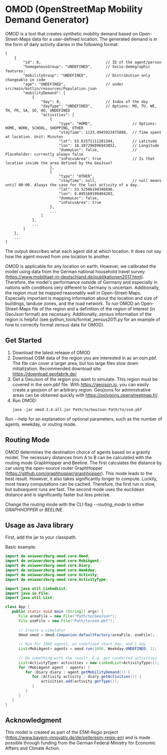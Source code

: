 # OMOD (OpenStreetMap Mobility Demand Generator)

OMOD is a tool that creates synthetic mobility demand based on Open-Street-Maps data
for a user-defined location.
The generated demand is in the form of daily activity diaries
in the following format:

```
[
    {
        "id": 0,                             // ID of the agent/person
        "homogenousGroup": "UNDEFINED",      // Socio-demographic features:
        "mobilityGroup": "UNDEFINED",        // Distribution only changeable in code
        "age": "UNDEFINED",                  // under src/main/kotlin/resources/Population.json
        "mobilityDemand": [
            {
                "day": 0,                    // Index of the day
                "dayType": "UNDEFINED",      // Options: MO, TU, WE, TH, FR, SA, SO, HO, UNDEFINED
                "activities": [
                    {
                        "type": "HOME",                  // Options: HOME, WORK, SCHOOL, SHOPPING, OTHER
                        "stayTime": 1133.4945922475808,  // Time spent at location. Unit: Minutes
                        "lat": 53.61571111201344,        // Latitude
                        "lon": 10.107296996943852,       // Longitude
                        "dummyLoc": false,               // Placeholder: currently always false
                        "inFocusArea": true              // Is that location inside the area defined by the GeoJson?
                    },
                    {
                        "type": "OTHER",
                        "stayTime": null,                // null means until 00:00. Always the case for the last activity of a day.
                        "lat": 53.52566194346696,
                        "lon": 9.895169199404203,
                        "dummyLoc": false,
                        "inFocusArea": true
                    },
                    ...
                ]
            },
            ...
        ]
    },
    ...
]
```

The output describes what each agent did at which location.
It does not say how the agent moved from one location to another.

OMOD is applicable for any location on earth.
However, we calibrated the model using data from the German national household travel survey
(https://www.mobilitaet-in-deutschland.de/publikationen2017.html).
Therefore, the model's performance outside of Germany and especially
in nations with conditions very different to Germany is uncertain.
Additionally, the region must be mapped reasonably well in Open-Street-Maps.
Especially important is mapping information about the location and size of buildings, landuse zones,
and the road network.
To run OMOD an Open-Street-Maps file of the region and a definition of the region of interest
(in GeoJson format) are necessary.
Additionally, zensus information of the region is helpful
(see python_tools/format_zensus2011.py for an example of how to correctly format zensus data for OMOD).

## Get Started

1. Download the latest release of OMOD
2. Download OSM data of the region you are interested in as an osm.pbf.
The file can cover a larger area, but too large files slow down initialization.
Recommended download site: https://download.geofabrik.de/
3. Get a GeoJson of the region you want to simulate.
This region must be covered in the osm.pbf file.
With https://geojson.io, you can easily create a geojson of an arbitrary region.
Geojsons for administrative areas can be obtained quickly with https://polygons.openstreetmap.fr/.
4. Run OMOD:
   ```
   java -jar omod-1.4-all.jar Path/to/GeoJson Path/to/osm.pbf 
   ```

Run --help for an explanation of optional parameters, such as the number of agents, weekday, or routing mode.

## Routing Mode
OMOD determines the destination choice of agents based on a gravity model.
The necessary distances from A to B can be calculated with the 
routing mode GraphHopper and Beeline.
The first calculates the distance by car using the open-source router GraphHopper
(https://github.com/graphhopper/graphhopper).
This mode leads to the best result.
However, it also takes significantly longer to compute.
Luckily, most heavy computations can be cached.
Therefore, the first run is slow, but subsequent runs are fast.
The second mode uses the euclidean distance
and is significantly faster but less precise.

Change the routing mode with the CLI flag *--routing_mode* to either *GRAPHHOPPER* or *BEELINE*.

## Usage as Java library

First, add the jar to your classpath.

Basic example:

```java
import de.uniwuerzburg.omod.core.Omod;
import de.uniwuerzburg.omod.core.MobiAgent;
import de.uniwuerzburg.omod.core.Diary;
import de.uniwuerzburg.omod.core.Weekday;
import de.uniwuerzburg.omod.core.Activity;
import de.uniwuerzburg.omod.core.ActivityType;

import java.util.LinkedList;
import java.io.File;
import java.util.List;

class App {
   public static void main (String[] args) {
      File areaFile = new File("Path/to/GeoJson");
      File osmFile = new File("Path/to/osm.pbf");
   
      // Create a simulator
      Omod omod = Omod.Companion.defaultFactory(areaFile, osmFile);
   
      // Run for 1000 agents, an undefined start day, and 1 day
      List<MobiAgent> agents = omod.run(1000, Weekday.UNDEFINED, 1);
   
      // Do something with the result. E.g. get conducted activities 
      List<ActivityType> activities = new LinkedList<ActivityType>();
      for (MobiAgent agent : agents) {
         for (Diary diary : agent.getMobilityDemand()) {
            for (Activity activity : diary.getActivities()) {
                activities.add(activity.getType());
            }
         }
      }
   }
}
```

## Acknowledgment

This model is created as part of the ESM-Regio project (https://www.bayern-innovativ.de/de/seite/esm-regio-en)
and is made possible through funding from the German Federal Ministry for Economic Affairs and Climate Action.
